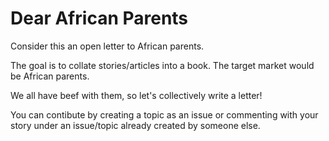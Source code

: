 # Dear African Parents
Consider this an open letter to African parents. 

The goal is to collate stories/articles into a book. The target market would be African parents. 

We all have beef with them, so let's collectively write a letter!

You can contibute by creating a topic as an issue or commenting with your story under an issue/topic already created by someone else.
